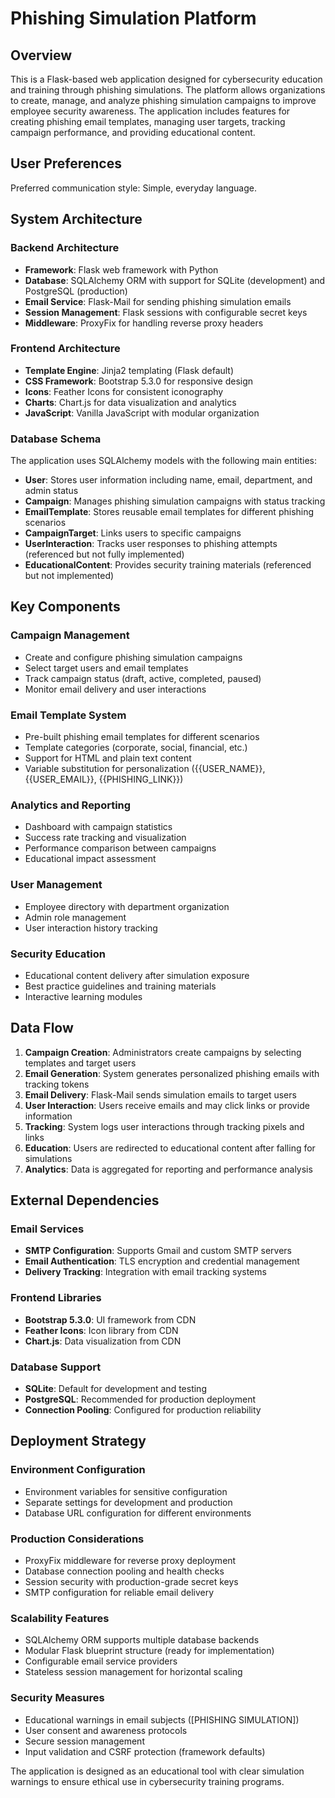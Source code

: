 # Phishing Simulation Platform

## Overview

This is a Flask-based web application designed for cybersecurity education and training through phishing simulations. The platform allows organizations to create, manage, and analyze phishing simulation campaigns to improve employee security awareness. The application includes features for creating phishing email templates, managing user targets, tracking campaign performance, and providing educational content.

## User Preferences

Preferred communication style: Simple, everyday language.

## System Architecture

### Backend Architecture
- **Framework**: Flask web framework with Python
- **Database**: SQLAlchemy ORM with support for SQLite (development) and PostgreSQL (production)
- **Email Service**: Flask-Mail for sending phishing simulation emails
- **Session Management**: Flask sessions with configurable secret keys
- **Middleware**: ProxyFix for handling reverse proxy headers

### Frontend Architecture
- **Template Engine**: Jinja2 templating (Flask default)
- **CSS Framework**: Bootstrap 5.3.0 for responsive design
- **Icons**: Feather Icons for consistent iconography
- **Charts**: Chart.js for data visualization and analytics
- **JavaScript**: Vanilla JavaScript with modular organization

### Database Schema
The application uses SQLAlchemy models with the following main entities:
- **User**: Stores user information including name, email, department, and admin status
- **Campaign**: Manages phishing simulation campaigns with status tracking
- **EmailTemplate**: Stores reusable email templates for different phishing scenarios
- **CampaignTarget**: Links users to specific campaigns
- **UserInteraction**: Tracks user responses to phishing attempts (referenced but not fully implemented)
- **EducationalContent**: Provides security training materials (referenced but not implemented)

## Key Components

### Campaign Management
- Create and configure phishing simulation campaigns
- Select target users and email templates
- Track campaign status (draft, active, completed, paused)
- Monitor email delivery and user interactions

### Email Template System
- Pre-built phishing email templates for different scenarios
- Template categories (corporate, social, financial, etc.)
- Support for HTML and plain text content
- Variable substitution for personalization ({{USER_NAME}}, {{USER_EMAIL}}, {{PHISHING_LINK}})

### Analytics and Reporting
- Dashboard with campaign statistics
- Success rate tracking and visualization
- Performance comparison between campaigns
- Educational impact assessment

### User Management
- Employee directory with department organization
- Admin role management
- User interaction history tracking

### Security Education
- Educational content delivery after simulation exposure
- Best practice guidelines and training materials
- Interactive learning modules

## Data Flow

1. **Campaign Creation**: Administrators create campaigns by selecting templates and target users
2. **Email Generation**: System generates personalized phishing emails with tracking tokens
3. **Email Delivery**: Flask-Mail sends simulation emails to target users
4. **User Interaction**: Users receive emails and may click links or provide information
5. **Tracking**: System logs user interactions through tracking pixels and links
6. **Education**: Users are redirected to educational content after falling for simulations
7. **Analytics**: Data is aggregated for reporting and performance analysis

## External Dependencies

### Email Services
- **SMTP Configuration**: Supports Gmail and custom SMTP servers
- **Email Authentication**: TLS encryption and credential management
- **Delivery Tracking**: Integration with email tracking systems

### Frontend Libraries
- **Bootstrap 5.3.0**: UI framework from CDN
- **Feather Icons**: Icon library from CDN
- **Chart.js**: Data visualization from CDN

### Database Support
- **SQLite**: Default for development and testing
- **PostgreSQL**: Recommended for production deployment
- **Connection Pooling**: Configured for production reliability

## Deployment Strategy

### Environment Configuration
- Environment variables for sensitive configuration
- Separate settings for development and production
- Database URL configuration for different environments

### Production Considerations
- ProxyFix middleware for reverse proxy deployment
- Database connection pooling and health checks
- Session security with production-grade secret keys
- SMTP configuration for reliable email delivery

### Scalability Features
- SQLAlchemy ORM supports multiple database backends
- Modular Flask blueprint structure (ready for implementation)
- Configurable email service providers
- Stateless session management for horizontal scaling

### Security Measures
- Educational warnings in email subjects ([PHISHING SIMULATION])
- User consent and awareness protocols
- Secure session management
- Input validation and CSRF protection (framework defaults)

The application is designed as an educational tool with clear simulation warnings to ensure ethical use in cybersecurity training programs.

